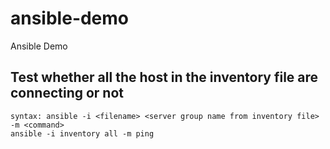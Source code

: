 # ansible-demo
Ansible Demo

## Test whether all the host in the inventory file are connecting or not
```
syntax: ansible -i <filename> <server group name from inventory file> -m <command>
ansible -i inventory all -m ping 

```
